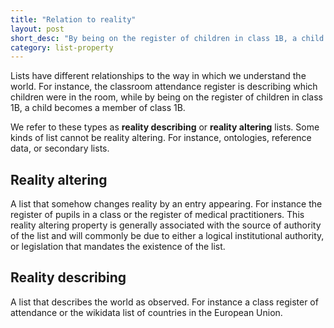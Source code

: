 ```yaml
---
title: "Relation to reality"
layout: post
short_desc: "By being on the register of children in class 1B, a child becomes a member of class 1B."
category: list-property
---
```


Lists have different relationships to the way in which we understand the world. For instance, the classroom attendance register is describing which children were in the room, while by being on the register of children in class 1B, a child becomes a member of class 1B.

We refer to these types as <strong class="chip">reality describing</strong> or <strong class="chip">reality altering</strong> lists. Some kinds of list cannot be reality altering. For instance, ontologies, reference data, or secondary lists.

## Reality altering
A list that somehow changes reality by an entry appearing. For instance the register of pupils in a class or the register of medical practitioners. This reality altering property is generally associated with the source of authority of the list and will commonly be due to either a logical institutional authority, or legislation that mandates the existence of the list.

## Reality describing
A list that describes the world as observed. For instance a class register of attendance or the wikidata list of countries in the European Union.

